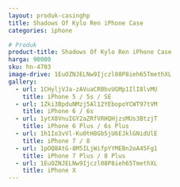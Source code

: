 ```yaml
---
layout: produk-casinghp
title: Shadows Of Kylo Ren iPhone Case
categories: iphone

# Produk
product-title: Shadows Of Kylo Ren iPhone Case
harga: 90000
sku: hn-4703
image-drive: 1EuOZNJELNw9Ijczl08P8ieh65TmethXL
gallery:
  - url: 1CHyljVJa-zAVuaCRBbvUGMp1IlI8lvMU
    title: iPhone 5 / 5s / SE
  - url: 1Zki3BpduNMzj5Al12YEbopoYCWT97tVM
    title: iPhone 6 / 6s
  - url: 1ytX8VnuIGY2aZRfVRHQHjzsMUs3BtzjT
    title: iPhone 6 Plus / 6s Plus
  - url: 1h1Io3vVl-Ku0tH8Gb5jU6EJklGNidUlE
    title: iPhone 7 / 8
  - url: 1pOQ8AtG-8M5ILjWifpYYMEBn2oA45Fg1
    title: iPhone 7 Plus / 8 Plus
  - url: 1EuOZNJELNw9Ijczl08P8ieh65TmethXL
    title: iPhone X
---
```

